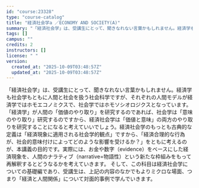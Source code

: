 ```yaml
---
id: "course:23328"
type: "course-catalog"
title: "経済社会学a ／ECONOMY AND SOCIETY(A)"
summary: "「経済社会学」は、受講生にとって、聞きなれない言葉かもしれません。経済学も社会学もともに人間と社会を扱う社会科学ですが、それぞれの人間モデルが経済学ではホモエコノミクスで、社会学ではホモソシオロジクスとなっています。「経済学」が人間の「価値…"
tags: []
campus: ""
credits: 2
instructors: []
license: " "
version:
  created_at: "2025-10-09T03:48:57Z"
  updated_at: "2025-10-09T03:48:57Z"
---
```


「経済社会学」は、受講生にとって、聞きなれない言葉かもしれません。経済学も社会学もともに人間と社会を扱う社会科学ですが、それぞれの人間モデルが経済学ではホモエコノミクスで、社会学ではホモソシオロジクスとなっています。「経済学」が人間の「価値のやり取り」を研究するのであれば、社会学は「意味のやり取り」研究するのですから、経済社会学は「価値と意味」の両方のやり取りを研究することになると考えていいでしょう。経済社会学のもっとも古典的な定義は「経済現象に適用される社会学的観点」ですから、「経済合理的な行為が、社会的意味付けによってどのような影響を受けるか？」をともに考えるのが、本講義の目的です。実際には、お金や数字（evidence）をベースにした経済現象を、人間のナラティブ（narrative=物語性）という新たな枠組みをもって再解釈するとどうなるかを考えていきます。 そして、この科目は経済社会学についての基礎編であり、受講生は、上記の内容のなかでもよりミクロな場面、つまり「経済と人間関係」について対面的事例で学んでいきます。

